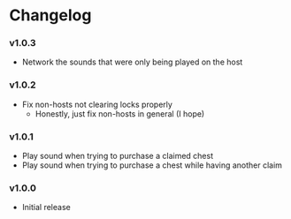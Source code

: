 # Changelog

### v1.0.3
- Network the sounds that were only being played on the host

### v1.0.2
- Fix non-hosts not clearing locks properly
  - Honestly, just fix non-hosts in general (I hope)

### v1.0.1
- Play sound when trying to purchase a claimed chest
- Play sound when trying to purchase a chest while having another claim

### v1.0.0
- Initial release
